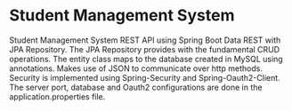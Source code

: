 # Student Management System
Student Management System REST API using Spring Boot Data REST with JPA Repository.  The JPA Repository provides with the fundamental CRUD operations.  The entity class maps to the database created in MySQL using annotations. Makes use of JSON to communicate over http methods.  Security is implemented using Spring-Security and Spring-Oauth2-Client.  The server port, database and Oauth2 configurations are done in the application.properties file.
